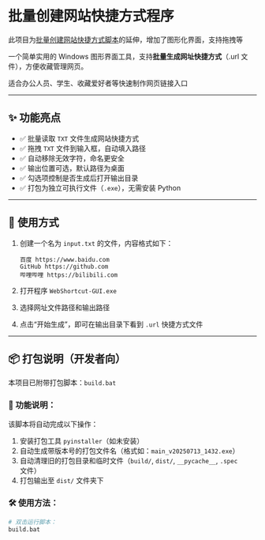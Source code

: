 # 批量创建网站快捷方式程序

此项目为[批量创建网站快捷方式脚本](https://github.com/zrtnb6/WebShortcut-BatchScript)的延伸，增加了图形化界面，支持拖拽等

一个简单实用的 Windows 图形界面工具，支持**批量生成网址快捷方式**（.url 文件），方便收藏管理网页。 

适合办公人员、学生、收藏爱好者等快速制作网页链接入口

---

## ✨ 功能亮点

- ✅ 批量读取 `TXT` 文件生成网站快捷方式
- ✅ 拖拽 `TXT` 文件到输入框，自动填入路径
- ✅ 自动移除无效字符，命名更安全
- ✅ 输出位置可选，默认路径为桌面
- ✅ 勾选项控制是否生成后打开输出目录
- ✅ 打包为独立可执行文件（`.exe`），无需安装 Python

---

## 📁 使用方式

1. 创建一个名为 `input.txt` 的文件，内容格式如下：

    ```
    百度 https://www.baidu.com
    GitHub https://github.com
    哔哩哔哩 https://bilibili.com
    ```

2. 打开程序 `WebShortcut-GUI.exe`
3. 选择网址文件路径和输出路径
4. 点击“开始生成”，即可在输出目录下看到 `.url` 快捷方式文件

---

## 📦 打包说明（开发者向）

本项目已附带打包脚本：`build.bat`

### 🔧 功能说明：

该脚本将自动完成以下操作：

1. 安装打包工具 `pyinstaller`（如未安装）
2. 自动生成带版本号的打包文件名（格式如：`main_v20250713_1432.exe`）
3. 自动清理旧的打包目录和临时文件（`build/`, `dist/`, `__pycache__`, `.spec` 文件）
4. 打包输出至 `dist/` 文件夹下

### 🛠 使用方法：

```bash
# 双击运行脚本：
build.bat
